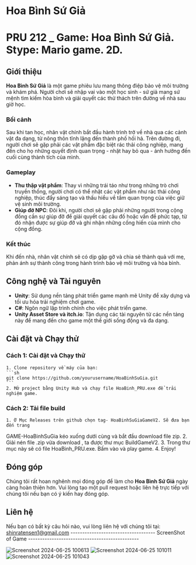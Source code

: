 # **Hoa Bình Sứ Giả**
PRU 212 _ Game: Hoa Bình Sứ Giả.
          Stype: Mario game.
              2D.
============================================================================
## Giới thiệu
**Hoa Bình Sứ Giả** là một game phiêu lưu mang thông điệp bảo vệ môi trường và khám phá. Người chơi sẽ nhập vai vào một học sinh - sứ giả mang sứ mệnh tìm kiếm hòa bình và giải quyết các thử thách trên đường về nhà sau giờ học.

### Bối cảnh
Sau khi tan học, nhân vật chính bắt đầu hành trình trở về nhà qua các cảnh vật đa dạng, từ nông thôn tĩnh lặng đến thành phố hối hả. Trên đường đi, người chơi sẽ gặp phải các vật phẩm đặc biệt rác thải công nghiệp, mang đến cho họ những quyết định quan trọng - nhặt hay bỏ qua - ảnh hưởng đến cuối cùng thành tích của mình.

### Gameplay
- **Thu thập vật phẩm**: Thay vì những trái táo như trong những trò chơi truyền thống, người chơi có thể nhặt các vật phẩm như rác thải công nghiệp, thúc đẩy sáng tạo và thấu hiểu về tầm quan trọng của việc giữ vệ sinh môi trường.
- **Giúp đỡ NPC**: Đôi khi, người chơi sẽ gặp phải những người trong cộng đồng cần sự giúp đỡ để giải quyết các câu đố hoặc vấn đề phức tạp, từ đó nhận được sự giúp đỡ và ghi nhận những cống hiến của mình cho cộng đồng.

### Kết thúc
Khi đến nhà, nhân vật chính sẽ có dịp gặp gỡ và chia sẻ thành quả với mẹ, phản ánh sự thành công trong hành trình bảo vệ môi trường và hòa bình.

## Công nghệ và Tài nguyên
- **Unity**: Sử dụng nền tảng phát triển game mạnh mẽ Unity để xây dựng và tối ưu hóa trải nghiệm chơi game.
- **C#**: Ngôn ngữ lập trình chính cho việc phát triển game.
- **Unity Asset Store và itch.io**: Tận dụng các tài nguyên từ các nền tảng này để mang đến cho game một thế giới sống động và đa dạng.
## Cài đặt và Chạy thử

### Cách 1: Cài đặt và Chạy thử
	1. Clone repository về máy của bạn:
    ```sh
    git clone https://github.com/yourusername/HoaBinhSuGia.git
    ```
	2. Mở project bằng Unity Hub và chạy file HoaBinh_PRU.exe để trải nghiệm game.
### Cách 2: Tải file build
	1. Ở Mục Releases trên github chọn tag- HoaBinhSuGiaGameV2. Sẽ đưa bạn đến trang 
GAME-HoaBinhSuGia kéo xuống dưới cùng và bắt đầu download file zip.
	2. Giải nén file .zip vừa download , ta được thư mục BuildGameV2.
	3. Trong thư mục này sẽ có file HoaBinh_PRU.exe. Bấm vào và play game.
	4. Enjoy!
## Đóng góp
Chúng tôi rất hoan nghênh mọi đóng góp để làm cho **Hoa Bình Sứ Giả** ngày càng hoàn thiện hơn. Vui lòng tạo một pull request hoặc liên hệ trực tiếp với chúng tôi nếu bạn có ý kiến hay đóng góp.

## Liên hệ
Nếu bạn có bất kỳ câu hỏi nào, vui lòng liên hệ với chúng tôi tại: shinratensen1@gmail.com
------------------------------------ ScreenShot of Game -----------------------------------------------


![Screenshot 2024-06-25 100613](https://github.com/Moroorooo/PRU212_HOABINHSUGIA/assets/125104570/50c93b17-02e4-4089-8af3-64db8af5cf44)
![Screenshot 2024-06-25 101011](https://github.com/Moroorooo/PRU212_HOABINHSUGIA/assets/125104570/7bb6de3f-9a1f-4957-a631-46ffa03ea358)
![Screenshot 2024-06-25 101043](https://github.com/Moroorooo/PRU212_HOABINHSUGIA/assets/125104570/2d23057f-812d-4ac3-a484-7106dbb7b8cc)
